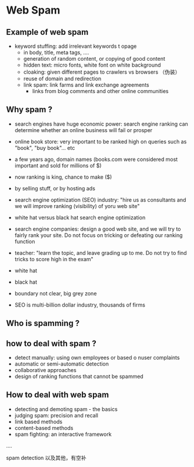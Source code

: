 
# Web Spam

## Example of web spam


* keyword stuffing: add irrelevant keywords t opage
     * in body, title, meta tags, ....
     * generation of random content, or copying of good content
     * hidden text: micro fonts, white font on white background
    * cloaking: given different pages to crawlers vs browsers （伪装）
    * reuse of domain and redirection
    * link spam: link farms and link exchange agreements
        * links from blog comments and other online communities



## Why spam ?

* search engines have huge economic power: search engine ranking can determine whether an online business will fail or prosper
* online book store: very important to be ranked high on queries such as "book", "buy book"... etc
* a few years ago, domain names (books.com were considered most important and sold for millions of $)
* now ranking is king, chance to make $($$)
* by selling stuff, or by hosting ads
* search engine optimization (SEO) industry: "hire us as consultants and we will improve ranking (visibility) of yoru web site"
* white hat versus black hat search engine optimization



* search engine companies: design a good web site, and we will try to fairly rank your site. Do not focus on tricking or defeating our  ranking function 
* teacher: "learn the topic, and leave grading up to me. Do not try to find tricks to score high in the exam"
* white hat
* black hat
* boundary not clear, big grey zone
* SEO is multi-billion dollar industry, thousands of firms



## Who is spamming ?


## how to deal with spam ?

* detect manually: using own employees or based o nuser complaints
* automatic or semi-automatic detection
* collaborative approaches
* design of ranking functions that cannot be spammed



## How to deal with web spam

* detecting and demoting spam - the basics
* judging spam: precision and recall
* link based methods
* content-based methods
* spam fighting: an interactive framework


.... 

spam detection 以及其他，有空补
